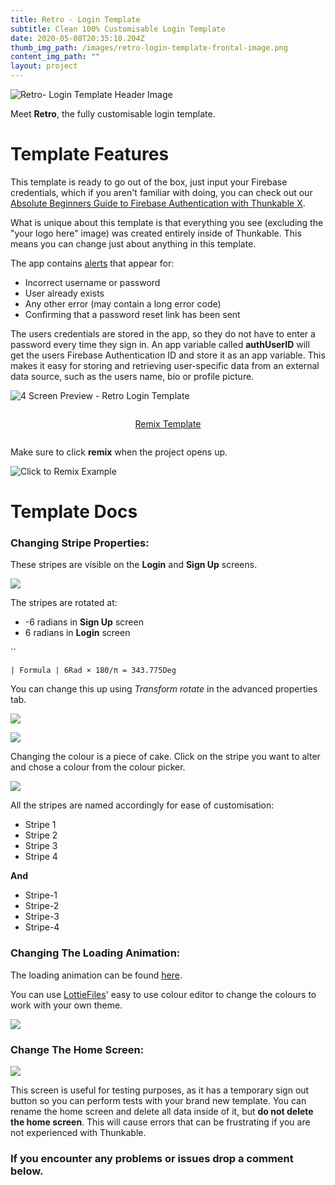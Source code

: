 ```yaml
---
title: Retro - Login Template
subtitle: Clean 100% Customisable Login Template
date: 2020-05-08T20:35:10.204Z
thumb_img_path: /images/retro-login-template-frontal-image.png
content_img_path: ""
layout: project
---
```

![Retro- Login Template Header Image](/images/retro-login-template-frontal-image.png)

Meet **Retro**, the fully customisable login template. 

# Template Features

This template is ready to go out of the box, just input your Firebase credentials, which if you aren't familiar with doing, you can check out our [Absolute Beginners Guide to Firebase Authentication with Thunkable X](/posts/authentication/).

What is unique about this template is that everything you see (excluding the "your logo here" image) was created entirely inside of Thunkable. This means you can change just about anything in this template. 

The app contains [alerts](https://docs.thunkable.com/alert) that appear for:

* Incorrect username or password
* User already exists
* Any other error (may contain a long error code)
* Confirming that a password reset link has been sent

The users credentials are stored in the app, so they do not have to enter a password every time they sign in. An app variable called **authUserID** will get the users Firebase Authentication ID and store it as an app variable. This makes it easy for storing and retrieving user-specific data from an external data source, such as the users name, bio or profile picture.

![4 Screen Preview - Retro Login Template](/images/4-screen-app-preview-retro-1.png)

<div style="display: flex; justify-content: center;">

<p class="block-cta">
<a href="https://x.thunkable.com/projects/5ea215cc6d1fee15b0d68df1/1f44e23c-52d6-4205-993f-c4b84d9b99fc/designer" class="button">Remix Template</a>
</p>

</div>

Make sure to click **remix** when the project opens up.

![Click to Remix Example](/images/click-to-remix-example.png)

# Template Docs

### Changing Stripe Properties:

These stripes are visible on the **Login** and **Sign Up** screens.

![](/images/stripes-design-view-preview.png)

The stripes are rotated at:

* \-6 radians in **Sign Up** screen
* 6 radians in **Login** screen

``

```
| Formula | 6Rad × 180/π = 343.775Deg
```

You can change this up using *Transform rotate* in the advanced properties tab.

![](/images/stripes-design-view-adding-the-6-rad.png)

![](/images/stripe-rotate-properties.png)

Changing the colour is a piece of cake. Click on the stripe you want to alter and chose a colour from the colour picker.

![](/images/change-stripe-colour-preview.png)

All the stripes are named accordingly for ease of customisation:

* Stripe 1
* Stripe 2
* Stripe 3
* Stripe 4

**And**

* Stripe-1
* Stripe-2
* Stripe-3
* Stripe-4

### Changing The Loading Animation:

The loading animation can be found [here](https://lottiefiles.com/21462-loader-jumps). 

You can use [LottieFiles](https://lottiefiles.com)' easy to use colour editor to change the colours to work with your own theme.

![](/images/lottiefiles-edit-layers-preview.png)

### Change The Home Screen:

![](/images/testing-home-screen-preview.png)

This screen is useful for testing purposes, as it has a temporary sign out button so you can perform tests with your brand new template. You can rename the home screen and delete all data inside of it, but **do not delete the home screen**. This will cause errors that can be frustrating if you are not experienced with Thunkable.

### If you encounter any problems or issues drop a comment below.